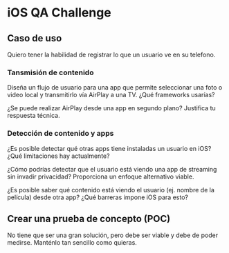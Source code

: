# iOS QA Challenge

## Caso de uso
Quiero tener la habilidad de registrar lo que un usuario ve en su telefono. 

### Tansmisión de contenido
Diseña un flujo de usuario para una app que permite seleccionar una foto o video local y transmitirlo vía AirPlay a una TV. ¿Qué frameworks usarías?

¿Se puede realizar AirPlay desde una app en segundo plano? Justifica tu respuesta técnica.

### Detección de contenido y apps
¿Es posible detectar qué otras apps tiene instaladas un usuario en iOS? ¿Qué limitaciones hay actualmente?

¿Cómo podrías detectar que el usuario está viendo una app de streaming sin invadir privacidad? Proporciona un enfoque alternativo viable.

¿Es posible saber qué contenido está viendo el usuario (ej. nombre de la película) desde otra app? ¿Qué barreras impone iOS para esto?

## Crear una prueba de concepto (POC)
No tiene que ser una gran solución, pero debe ser viable y debe de poder medirse. Manténlo tan sencillo como quieras.